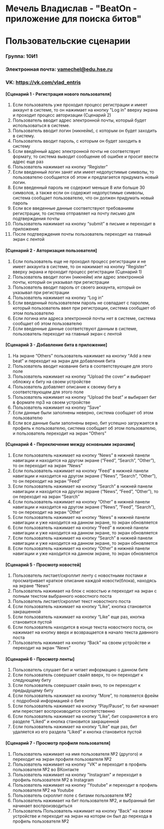 Мечель Владислав - "BeatOn - приложение для поиска битов"
=========================================================
Пользовательские сценарии
=========================================================
### Группа: 10И1
### Электронная почта: vamechel@edu.hse.ru
### VK: https://vk.com/vlad_entris

#### [Сценарий 1 - Регистрация нового пользователя]
1. Если пользователь уже проходил процесс регистрации и имеет аккаунт в системе, то он нажимает на кнопку "Log in" вверху экрана и проходит процесс авторизации (Сценарий 2)
2. Пользователь вводит адрес электронной почты, который будет использоваться в системе.
3. Пользователь вводит логин (никнейм), с которым он будет заходить в систему.
4. Пользователь вводит пароль, с которым он будет заходить в систему
5. Если введённый адрес электронной почты не соответствует формату, то система выводит сообщение об ошибке и просит ввести адрес еще раз
6. Пользователь нажимает на кнопку “Register”
7. Если введенный логин занят или имеет недопустимые символы, то пользователю сообщается об этом и предлагается придумать новый логин.
8. Если введенный пароль не содержит меньше 8 или больше 30 символов, а также если он содержит недопустимые символы, система сообщает пользователю, что он должен придумать новый пароль
9. Если все введенные данные соответствуют требованиям регистрации, то система отправляет на почту письмо для подтверждения почты
10. Пользователь нажимает на кнопку “submit” в письме и переходит в приложение
11. После подтверждения почты пользователь переходит на главный экран с лентой

#### [Сценарий 2 - Авторизация пользователя]
1. Если пользователь еще не проходил процесс регистрации и не имеет аккаунта в системе, то он нажимает на кнопку "Register" вверху экрана и проходит процесс регистрации (Сценарий 1)
2. Пользователь вводит логин (никнейм) или адрес электронной почты, который он указывал при регистрации
3. Пользователь вводит пароль от своего аккаунта, который он указывал при регистрации 
4. Пользователь нажимает на кнопку “Log in”
5. Если введенный пользователем пароль не совпадает с паролем, который пользователь ввел при регистрации, система сообщает об этом пользователю
6. Если логина или адреса электронной почты нет в системе, система сообщает об этом пользователю
7. Если введенные данные соответствуют данным в системе, пользователь переходит на главный экран с лентой


#### [Сценарий 3 - Добавление бита в приложение]
1. На экране “Others” пользователь нажимает на кнопку “Add a new beat” и переходит на экран для добавления бита
2. Пользователь вводит название бита в соответствующее для этого поле
3. Пользователь нажимает на кнопку “Upload the cover” и выбирает обложку к биту на своем устройстве
4. Пользователь добавляет описание к своему биту в соответствующем для этого поле
5. Пользователь нажимает на кнопку “Upload the beat” и выбирает бит в формате mp3 на своем устройстве
6. Пользователь нажимает на кнопку “Save”
7. Если данные были заполнены неверно, система сообщает об этом пользователю
8. Если все данные были заполнены верно, бит успешно загружается в профиль к пользователю, система сообщает об этом пользователю, и пользователь переходит на экран “Others”


#### [Сценарий 4 - Переключение между основными экранами]
1. Если пользователь нажимает на кнопку “News” в нижней панели навигации и находится на другом экране (“Feed”, “Search”, “Other”), то он переходит на экран “News”
2. Если пользователь нажимает на кнопку “Feed” в нижней панели навигации и находится на другом экране (“News”, “Search”, “Other”), то он переходит на экран “Feed”
3. Если пользователь нажимает на кнопку “Search” в нижней панели навигации и находится на другом экране (“News”, “Feed”, “Other”), то он переходит на экран “Search”
4. Если пользователь нажимает на кнопку “Other” в нижней панели навигации и находится на другом экране (“News”, “Feed”, “Search”), то он переходит на экран “Other”
5. Если пользователь нажимает на кнопку “News” в нижней панели навигации и уже находится на данном экране, то экран обновляется
6. Если пользователь нажимает на кнопку “Feed” в нижней панели навигации и уже находится на данном экране, то экран обновляется
7. Если пользователь нажимает на кнопку “Search” в нижней панели навигации и уже находится на данном экране, то экран обновляется
8. Если пользователь нажимает на кнопку “Other” в нижней панели навигации и уже находится на данном экране, то экран обновляется

#### [Сценарий 5 - Просмотр новостей]
1. Пользователь листает/скроллит ленту с новостными постами и просматривает краткое описание каждой новости(блока), находясь на экране “News”
2. Пользователь нажимает на блок с новостью и переходит на экран с полным текстом выбранного новостного поста
3. Пользователь листает/скроллит текст новостного поста
4. Если пользователь нажимает на кнопку “Like”, кнопка становится закрашенной
5. Если пользователь нажимает на кнопку “Like” еще раз, кнопка становится пустой
6. Если пользователь находится в конце текста новостного поста, он нажимает на кнопку вверх и возвращается в начало текста давнного поста
7. Пользователь нажимает на кнопку “Back” на своем устройстве и переходит на экран “News”

#### [Сценарий 6 - Просмотр ленты]
1. Пользователь слушает бит и читает информацию о данном бите
2. Если пользователь совершает свайп вверх, то он переходит к следующему биту  
3. Если пользователь совершает свайп вниз, то он переходит к предыдущему биту  
4. Если пользователь нажимает на кнопку “More”, то появляется фрейм с подробной информацией о бите
5. Если пользователь нажимает на кнопку “Play/Pause”, то бит начинает или перестает воспроизводится соответственно
6. Если пользователь нажимает на кнопку “Like”, бит сохраняется в его разделе “Liked” и кнопка становится закрашенной
7. Если пользователь нажимает на кнопку “Like” еще раз, бит удаляется из его раздела “Liked” и кнопка становится пустой

#### [Сценарий 7 - Просмотр профиля пользователя]
1. Пользователь нажимает на имя пользователя №2 (другого) и переходит на экран профиля пользователя №2
2. Пользователь нажимает на кнопку "VK" и переходит в профиль пользователя №2 во ВКонтакте
3. Пользователь нажимает на кнопку "Instagram" и переходит в профиль пользователя №2 в Instagram
4. Пользователь нажимает на кнопку "Youtube" и переходит в профиль пользователя №2 на Youtube
5. Пользователь скроллит поле с битами пользователя №2
6. Пользователь нажимает на бит пользователя №2, и выбранный бит начинает воспроизводиться
7. Пользователь Пользователь нажимает на кнопку “Back” на своем устройстве и переходит на экран на которм он был до перехода в профиль пользователя №2
